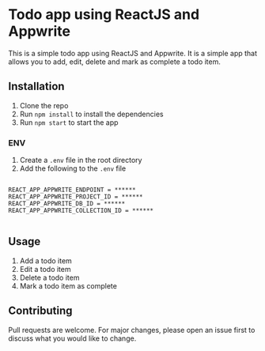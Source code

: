 # Todo app using ReactJS and Appwrite

This is a simple todo app using ReactJS and Appwrite. It is a simple app that allows you to add, edit, delete and mark as complete a todo item.

## Installation

1. Clone the repo
2. Run `npm install` to install the dependencies
3. Run `npm start` to start the app

### ENV

1. Create a `.env` file in the root directory
2. Add the following to the `.env` file

```

REACT_APP_APPWRITE_ENDPOINT = ******
REACT_APP_APPWRITE_PROJECT_ID = ******
REACT_APP_APPWRITE_DB_ID = ******
REACT_APP_APPWRITE_COLLECTION_ID = ******


```

## Usage

1. Add a todo item
2. Edit a todo item
3. Delete a todo item
4. Mark a todo item as complete

## Contributing

Pull requests are welcome. For major changes, please open an issue first to discuss what you would like to change.
